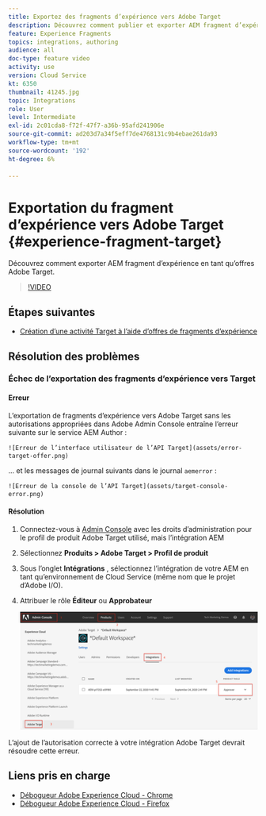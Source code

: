 ```yaml
---
title: Exportez des fragments d’expérience vers Adobe Target
description: Découvrez comment publier et exporter AEM fragment d’expérience en tant qu’offres Adobe Target.
feature: Experience Fragments
topics: integrations, authoring
audience: all
doc-type: feature video
activity: use
version: Cloud Service
kt: 6350
thumbnail: 41245.jpg
topic: Integrations
role: User
level: Intermediate
exl-id: 2c01cda8-f72f-47f7-a36b-95afd241906e
source-git-commit: ad203d7a34f5eff7de4768131c9b4ebae261da93
workflow-type: tm+mt
source-wordcount: '192'
ht-degree: 6%

---
```


# Exportation du fragment d’expérience vers Adobe Target {#experience-fragment-target}

Découvrez comment exporter AEM fragment d’expérience en tant qu’offres Adobe Target.

>[!VIDEO](https://video.tv.adobe.com/v/41245?quality=12&learn=on)

## Étapes suivantes

+ [Création d’une activité Target à l’aide d’offres de fragments d’expérience](./create-target-activity.md)

## Résolution des problèmes

### Échec de l’exportation des fragments d’expérience vers Target

#### Erreur

L’exportation de fragments d’expérience vers Adobe Target sans les autorisations appropriées dans Adobe Admin Console entraîne l’erreur suivante sur le service AEM Author :

    ![Erreur de l’interface utilisateur de l’API Target](assets/error-target-offer.png)

... et les messages de journal suivants dans le journal `aemerror` :

    ![Erreur de la console de l’API Target](assets/target-console-error.png)

#### Résolution

1. Connectez-vous à [Admin Console](https://adminconsole.adobe.com/) avec les droits d’administration pour le profil de produit Adobe Target utilisé, mais l’intégration AEM
2. Sélectionnez __Produits > Adobe Target > Profil de produit__
3. Sous l’onglet __Intégrations__ , sélectionnez l’intégration de votre AEM en tant qu’environnement de Cloud Service (même nom que le projet d’Adobe I/O).
4. Attribuer le rôle __Éditeur__ ou __Approbateur__

   ![Erreur de l’API Target](assets/target-permissions.png)

L’ajout de l’autorisation correcte à votre intégration Adobe Target devrait résoudre cette erreur.

## Liens pris en charge

+ [Débogueur Adobe Experience Cloud - Chrome](https://chrome.google.com/webstore/detail/adobe-experience-cloud-de/ocdmogmohccmeicdhlhhgepeaijenapj)
+ [Débogueur Adobe Experience Cloud - Firefox](https://addons.mozilla.org/en-US/firefox/addon/adobe-experience-platform-dbg/)
